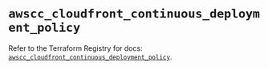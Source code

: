 # `awscc_cloudfront_continuous_deployment_policy`

Refer to the Terraform Registry for docs: [`awscc_cloudfront_continuous_deployment_policy`](https://registry.terraform.io/providers/hashicorp/awscc/0.70.0/docs/resources/cloudfront_continuous_deployment_policy).
